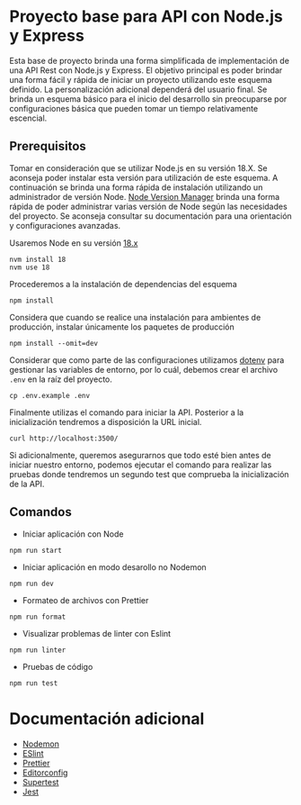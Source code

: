 # Proyecto base para API con Node.js y Express

Esta base de proyecto brinda una forma simplificada de implementación de una API Rest con Node.js y Express. El objetivo principal es poder brindar una forma fácil y rápida de iniciar un proyecto utilizando este esquema definido.
La personalización adicional dependerá del usuario final. Se brinda un esquema básico para el inicio del desarrollo sin preocuparse por configuraciones básica que pueden tomar un tiempo relativamente escencial.

## Prerequisitos

Tomar en consideración que se utilizar Node.js en su versión 18.X. Se aconseja poder instalar esta versión para utilización de este esquema. A continuación se brinda una forma rápida de instalación utilizando un administrador de versión Node. [Node Version Manager](https://github.com/nvm-sh/nvm) brinda una forma rápida de poder administrar varias versión de Node según las necesidades del proyecto. Se aconseja consultar su documentación para una orientación y configuraciones avanzadas.

Usaremos Node en su versión [18.x](https://github.com/nvm-sh/nvm?tab=readme-ov-file#intro)

```
nvm install 18
nvm use 18
```

Procederemos a la instalación de dependencias del esquema

```
npm install
```

Considera que cuando se realice una instalación para ambientes de producción, instalar únicamente los paquetes de producción

```
npm install --omit=dev
```

Considerar que como parte de las configuraciones utilizamos [dotenv](https://www.npmjs.com/package/dotenv) para gestionar las variables de entorno, por lo cuál, debemos crear el archivo `.env` en la raíz del proyecto.

```
cp .env.example .env
```

Finalmente utilizas el comando para iniciar la API. Posterior a la inicialización tendremos a disposición la URL inicial.

```
curl http://localhost:3500/
```

Si adicionalmente, queremos asegurarnos que todo esté bien antes de iniciar nuestro entorno, podemos ejecutar el comando para realizar las pruebas donde tendremos un segundo test que comprueba la inicialización de la API.

## Comandos

-   Iniciar aplicación con Node

```
npm run start
```

-   Iniciar aplicación en modo desarollo no Nodemon

```
npm run dev
```

-   Formateo de archivos con Prettier

```
npm run format
```

-   Visualizar problemas de linter con Eslint

```
npm run linter
```

-   Pruebas de código

```
npm run test
```

# Documentación adicional

-   [Nodemon](https://github.com/remy/nodemon#nodemon)
-   [ESlint](https://eslint.org/)
-   [Prettier](https://prettier.io/)
-   [Editorconfig](https://editorconfig.org/)
-   [Supertest](https://github.com/ladjs/supertest#readme)
-   [Jest](https://jestjs.io/docs/getting-started)
